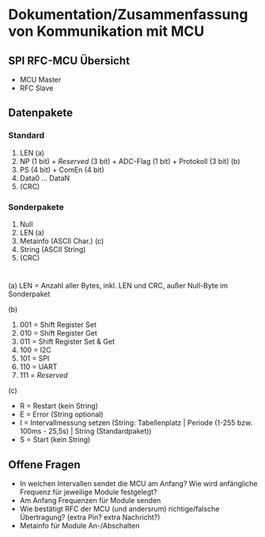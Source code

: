 # Dokumentation/Zusammenfassung von Kommunikation mit MCU

## SPI RFC-MCU Übersicht
- MCU Master
- RFC Slave

## Datenpakete
### Standard
1. LEN (a)
2. NP (1 bit) + *Reserved* (3 bit) + ADC-Flag (1 bit) + Protokoll (3 bit) (b)
3. PS (4 bit) + ComEn (4 bit)
4. Data0 ... DataN
5. (CRC)

### Sonderpakete
1. Null
2. LEN (a)
3. Metainfo (ASCII Char.) (c)
4. String (ASCII String)
5. (CRC)
        
        
        
#
(a)
LEN = Anzahl aller Bytes, inkl. LEN und CRC, außer Null-Byte im Sonderpaket

(b)
1. 001 = Shift Register Set
2. 010 = Shift Register Get
3. 011 = Shift Register Set & Get
4. 100 = I2C
5. 101 = SPI
6. 110 = UART
7. 111 = *Reserved*

(c)
- R = Restart (kein String)
- E = Error (String optional)
- I = Intervallmessung setzen (String: Tabellenplatz | Periode (1-255 bzw. 100ms - 25,5s) | String (Standardpaket))
- S = Start (kein String)



## Offene Fragen
- In welchen Intervallen sendet die MCU am Anfang? Wie wird anfängliche Frequenz für jeweilige Module festgelegt?
- Am Anfang Frequenzen für Module senden
- Wie bestätigt RFC der MCU (und andersrum) richtige/falsche Übertragung? (extra Pin? extra Nachricht?)
- Metainfo für Module An-/Abschalten
